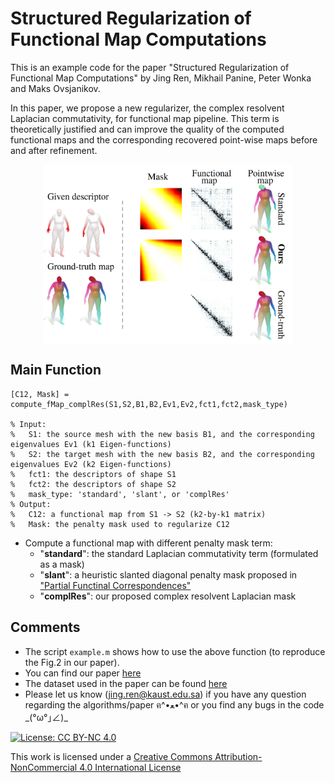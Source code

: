 # Structured Regularization of Functional Map Computations
This is an example code for the paper "Structured Regularization of Functional Map Computations" by Jing Ren, Mikhail Panine, Peter Wonka and Maks Ovsjanikov.

In this paper, we propose a new regularizer, the complex resolvent Laplacian commutativity, for functional map pipeline. This term is
theoretically justified and can improve the quality of the computed functional maps and the corresponding recovered point-wise maps
before and after refinement.

<p align="center">
  <img align="center"  src="/figs/example.png" width="400">
</p>


Main Function
--------------------
```
[C12, Mask] = compute_fMap_complRes(S1,S2,B1,B2,Ev1,Ev2,fct1,fct2,mask_type)

% Input:
%   S1: the source mesh with the new basis B1, and the corresponding eigenvalues Ev1 (k1 Eigen-functions)
%   S2: the target mesh with the new basis B2, and the corresponding eigenvalues Ev2 (k2 Eigen-functions)
%   fct1: the descriptors of shape S1
%   fct2: the descriptors of shape S2
%   mask_type: 'standard', 'slant', or 'complRes' 
% Output:
%   C12: a functional map from S1 -> S2 (k2-by-k1 matrix)
%   Mask: the penalty mask used to regularize C12
```
- Compute a functional map with different penalty mask term:
  - "**standard**": the standard Laplacian commutativity term (formulated as a mask)
  - "**slant**": a heuristic slanted diagonal penalty mask proposed in ["Partial Functinal Correspondences"](https://arxiv.org/abs/1506.05274)
  - "**complRes**": our proposed complex resolvent Laplacian mask


Comments
-------------------------
- The script ```example.m``` shows how to use the above function (to reproduce the Fig.2 in our paper). 
- You can find our paper [here](https://www.dropbox.com/s/ctvor2e25eaaev6/2019SGP_Structured_Regularization_fMap.pdf?dl=0)
- The dataset used in the paper can be found [here](https://github.com/llorz/SGA18_orientation_BCICP_dataset)
- Please let us know (jing.ren@kaust.edu.sa) if you have any question regarding the algorithms/paper ฅ^•ﻌ•^ฅ or you find any bugs in the code \_(°ω°｣∠)\_




[![License: CC BY-NC 4.0](https://img.shields.io/badge/License-CC%20BY--NC%204.0-lightgrey.svg)](https://creativecommons.org/licenses/by-nc/4.0/)

This work is licensed under a <a rel="license" href="http://creativecommons.org/licenses/by-nc/4.0/">Creative Commons Attribution-NonCommercial 4.0 International License

